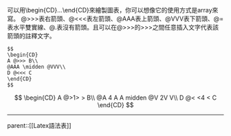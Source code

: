可以用\\begin{CD}...\\end{CD}來繪製圖表，你可以想像它的使用方式是array來寫。
@>>>表右箭頭、@<<<表左箭頭、@AAA表上箭頭、@VVV表下箭頭、@=表水平雙實線、@.表沒有箭頭。且可以在@\>\>\>的\>\>\>之間任意插入文字代表該箭頭的註釋文字。
```
$$
\begin{CD}
A @>>> B\\
@AAA \midden @VVV\\
D @<<< C 
\end{CD}
$$
```
$$
\begin{CD}
A @>1> > B\\
@A 4 A A midden @V 2V V\\
D @< <4 < C 
\end{CD}
$$
- - -
parent::[[Latex語法表]]